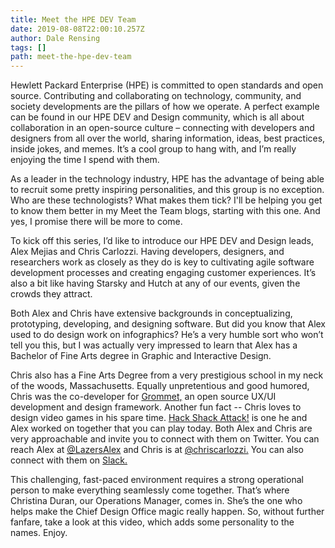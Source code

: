 ```yaml
---
title: Meet the HPE DEV Team
date: 2019-08-08T22:00:10.257Z
author: Dale Rensing 
tags: []
path: meet-the-hpe-dev-team
---
```

Hewlett Packard Enterprise (HPE) is committed to open standards and open source. Contributing and collaborating on technology, community, and society developments are the pillars of how we operate. A perfect example can be found in our HPE DEV and Design community, which is all about collaboration in an open-source culture – connecting with developers and designers from all over the world, sharing information, ideas, best practices, inside jokes, and memes. It’s a cool group to hang with, and I’m really enjoying the time I spend with them.

As a leader in the technology industry, HPE has the advantage of being able to recruit some pretty inspiring personalities, and this group is no exception. Who are these technologists? What makes them tick? I'll be helping you get to know them better in my Meet the Team blogs, starting with this one. And yes, I promise there will be more to come.

To kick off this series, I’d like to introduce our HPE DEV and Design leads, Alex Mejias and Chris Carlozzi. Having developers, designers, and researchers work as closely as they do is key to cultivating agile software development processes and creating engaging customer experiences. It’s also a bit like having Starsky and Hutch at any of our events, given the crowds they attract.

Both Alex and Chris have extensive backgrounds in conceptualizing, prototyping, developing, and designing software. But did you know that Alex used to do design work on infographics? He’s a very humble sort who won’t tell you this, but I was actually very impressed to learn that Alex has a Bachelor of Fine Arts degree in Graphic and Interactive Design. 

Chris also has a Fine Arts Degree from a very prestigious school in my neck of the woods, Massachusetts. Equally unpretentious and good humored, Chris was the co-developer for [Grommet,](https://v2.grommet.io/) an open source UX/UI development and design framework. Another fun fact -- Chris loves to design video games in his spare time. [Hack Shack Attack!](https://github.com/HewlettPackard/hpe-hack-shack-attack) is one he and Alex worked on together that you can play today. Both Alex and Chris are very approachable and invite you to connect with them on Twitter. You can reach Alex at [@LazersAlex](https://twitter.com/lazersalex) and Chris is at [@chriscarlozzi.](https://twitter.com/chriscarlozzi) You can also connect with them on [Slack.](https://slack.hpedev.io/)

This challenging, fast-paced environment requires a strong operational person to make everything seamlessly come together. That’s where Christina Duran, our Operations Manager, comes in. She’s the one who helps make the Chief Design Office magic really happen. So, without further fanfare, take a look at this video, which adds some personality to the names. Enjoy.
